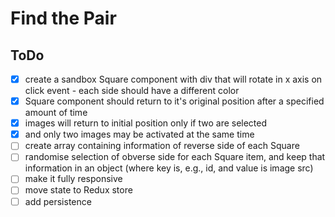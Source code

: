 # Find the Pair

## ToDo

- [x] create a sandbox Square component with div that will rotate in x axis on click event - each side should have a different color
- [x] Square component should return to it's original position after a specified amount of time
- [x] images will return to initial position only if two are selected
- [x] and only two images may be activated at the same time
- [ ] create array containing information of reverse side of each Square
- [ ] randomise selection of obverse side for each Square item, and keep that information in an object (where key is, e.g., id, and value is image src)
- [ ] make it fully responsive
- [ ] move state to Redux store
- [ ] add persistence